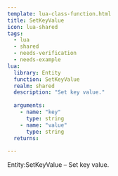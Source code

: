 ```yaml
---
template: lua-class-function.html
title: SetKeyValue
icon: lua-shared
tags:
  - lua
  - shared
  - needs-verification
  - needs-example
lua:
  library: Entity
  function: SetKeyValue
  realm: shared
  description: "Set key value."
  
  arguments:
    - name: "key"
      type: string
    - name: "value"
      type: string
  returns:
    
---
```


<div class="lua__search__keywords">
Entity:SetKeyValue &#x2013; Set key value.
</div>
